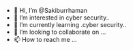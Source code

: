 - 👋 Hi, I’m @Sakiburrhaman
- 👀 I’m interested in cyber security..
- 🌱 I’m currently learning .cyber security..
- 💞️ I’m looking to collaborate on ...
- 📫 How to reach me ...

<!---
Sakiburrhaman/Sakiburrhaman is a ✨ special ✨ repository because its `README.md` (this file) appears on your GitHub profile.
You can click the Preview link to take a look at your changes.
--->
